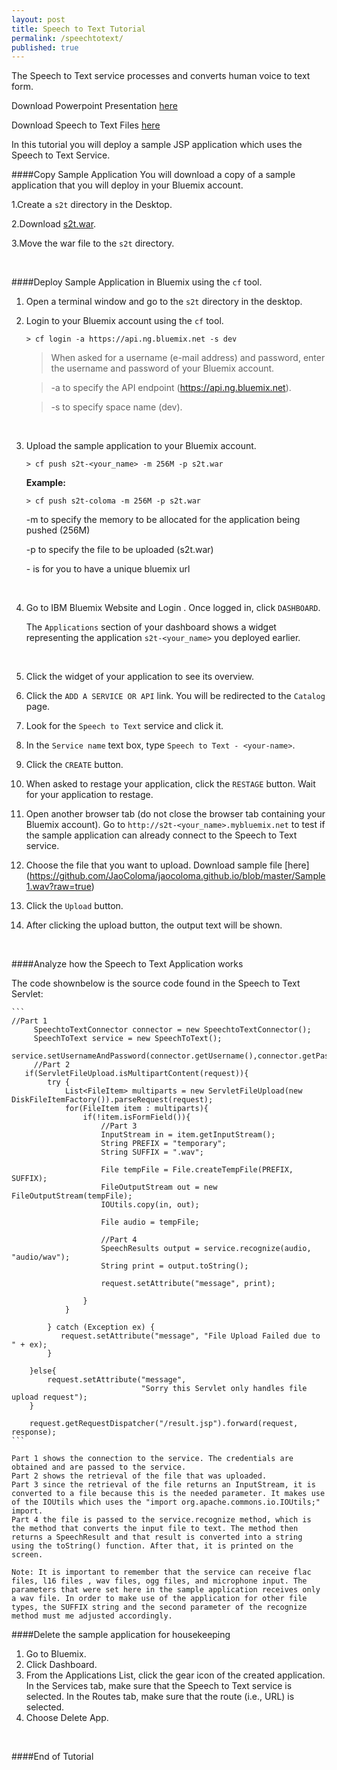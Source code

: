 ```yaml
---
layout: post
title: Speech to Text Tutorial
permalink: /speechtotext/
published: true
---
```


The Speech to Text service processes and converts human voice to text form.

Download Powerpoint Presentation [here](https://github.com/JaoColoma/jaocoloma.github.io/blob/master/presentation.pptx?raw=true)

Download Speech to Text Files [here](https://github.com/JaoColoma/jaocoloma.github.io/blob/master/s2t.zip?raw=true)

In this tutorial you will deploy a sample JSP application which uses the Speech to Text Service. 


####Copy Sample Application
You will download a copy of a sample application that you will deploy in your Bluemix account.

1.Create a `s2t` directory in the Desktop.

2.Download [s2t.war](https://github.com/JaoColoma/jaocoloma.github.io/blob/master/s2t.war?raw=true).

3.Move the war file to the `s2t` directory.

<br>

####Deploy Sample Application in Bluemix using the `cf` tool.

1. Open a terminal window and go to the `s2t` directory in the desktop.

2. Login to your Bluemix account using the `cf` tool.

	```text
	> cf login -a https://api.ng.bluemix.net -s dev
	```
	
	>When asked for a username (e-mail address) and password, enter the username and password of your Bluemix account.
	
	>-a to specify the API endpoint (https://api.ng.bluemix.net).
	
	>-s to specify space name (dev).

	<br>
	
3. Upload the sample application to your Bluemix account.

	```text
	> cf push s2t-<your_name> -m 256M -p s2t.war
	```

	**Example:**
		
	```text
	> cf push s2t-coloma -m 256M -p s2t.war
	```
	-m to specify the memory to be allocated for the application being pushed (256M)
	
	-p to specify the file to be uploaded (s2t.war)
	
	-<your-name> is for you to have a unique bluemix url

	<br>
	
1. Go to IBM Bluemix Website and Login .  Once logged in, click `DASHBOARD`.  

	The `Applications` section of your dashboard shows a widget representing the application `s2t-<your_name>` you deployed earlier.

	
	<br>
	
1. Click the widget of your application to see its overview.
	
1. Click the `ADD A SERVICE OR API` link.  You will be redirected to the `Catalog` page. 

1. Look for the `Speech to Text` service and click it.

1. In the `Service name` text box, type `Speech to Text - <your-name>`.

1. Click the `CREATE` button.

1. When asked to restage your application, click the `RESTAGE` button.  Wait for your application to restage.

1. Open another browser tab (do not close the browser tab containing your Bluemix account).  Go to `http://s2t-<your_name>.mybluemix.net` to test if the sample application can already connect to the Speech to Text service.

1. Choose the file that you want to upload. Download sample file [here] (https://github.com/JaoColoma/jaocoloma.github.io/blob/master/Sample1.wav?raw=true)
	
1. Click the `Upload` button.  
2. After clicking the upload button, the output text will be shown.

	<br>

####Analyze how the Speech to Text Application works

The code shownbelow is the source code found in the Speech to Text Servlet:


	```
	//Part 1
      	 SpeechtoTextConnector connector = new SpeechtoTextConnector();
         SpeechToText service = new SpeechToText();
         service.setUsernameAndPassword(connector.getUsername(),connector.getPassword());
         //Part 2
       if(ServletFileUpload.isMultipartContent(request)){
            try {
                List<FileItem> multiparts = new ServletFileUpload(new DiskFileItemFactory()).parseRequest(request);
                for(FileItem item : multiparts){
                    if(!item.isFormField()){
                        //Part 3
                        InputStream in = item.getInputStream();
                        String PREFIX = "temporary";
                        String SUFFIX = ".wav";

                        File tempFile = File.createTempFile(PREFIX, SUFFIX);
                        FileOutputStream out = new FileOutputStream(tempFile);
                        IOUtils.copy(in, out);
        
                        File audio = tempFile;
                        
                        //Part 4
                        SpeechResults output = service.recognize(audio, "audio/wav");
                        String print = output.toString();
                        
                        request.setAttribute("message", print);     
    
                    }
                }
           
            } catch (Exception ex) {
               request.setAttribute("message", "File Upload Failed due to " + ex);
            }       
         
        }else{
            request.setAttribute("message",
                                 "Sorry this Servlet only handles file upload request");
        }
    
        request.getRequestDispatcher("/result.jsp").forward(request, response);
	```

	Part 1 shows the connection to the service. The credentials are obtained and are passed to the service.
	Part 2 shows the retrieval of the file that was uploaded.
	Part 3 since the retrieval of the file returns an InputStream, it is converted to a file because this is the needed parameter. It makes use of the IOUtils which uses the "import org.apache.commons.io.IOUtils;" import.
	Part 4 the file is passed to the service.recognize method, which is the method that converts the input file to text. The method then returns a SpeechResult and that result is converted into a string using the toString() function. After that, it is printed on the screen. 
	
	Note: It is important to remember that the service can receive flac files, l16 files , wav files, ogg files, and microphone input. The parameters that were set here in the sample application receives only a wav file. In order to make use of the application for other file types, the SUFFIX string and the second parameter of the recognize method must me adjusted accordingly.

####Delete the sample application for housekeeping

1. Go to Bluemix.
2. Click Dashboard.
3. From the Applications List, click the gear icon of the created application. In the Services tab, make sure that the Speech to Text service is selected. In the Routes tab, make sure that the route (i.e., URL) is selected.
4. Choose Delete App.

<br>

####End of Tutorial
